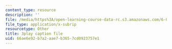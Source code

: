 ```yaml
---
content_type: resource
description: ''
file: /media/https%3A/open-learning-course-data-rc.s3.amazonaws.com/6-042j-mathematics-for-computer-science-spring-2015/66ae6e92b7a2aae7b3657cd0923757e1_0w9luYcxHrw.srt
file_type: application/x-subrip
resourcetype: Other
title: 3play caption file
uid: 66ae6e92-b7a2-aae7-b365-7cd0923757e1
---
```

